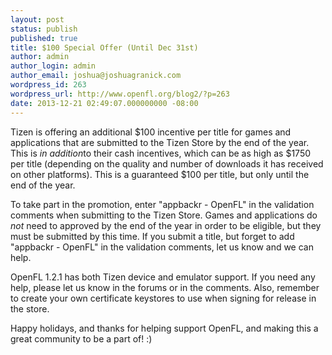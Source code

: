 ```yaml
---
layout: post
status: publish
published: true
title: $100 Special Offer (Until Dec 31st)
author: admin
author_login: admin
author_email: joshua@joshuagranick.com
wordpress_id: 263
wordpress_url: http://www.openfl.org/blog2/?p=263
date: 2013-12-21 02:49:07.000000000 -08:00
---
```

Tizen is offering an additional $100 incentive per title for games and applications that are submitted to the Tizen Store by the end of the year. This is <em>in addition</em>to their cash incentives, which can be as high as $1750 per title (depending on the quality and number of downloads it has received on other platforms). This is a guaranteed $100 per title, but only until the end of the year.

To take part in the promotion, enter "appbackr - OpenFL" in the validation comments when submitting to the Tizen Store. Games and applications do <em>not</em> need to approved by the end of the year in order to be eligible, but they must be submitted by this time. If you submit a title, but forget to add "appbackr - OpenFL" in the validation comments, let us know and we can help.

<!--more-->

OpenFL 1.2.1 has both Tizen device and emulator support. If you need any help, please let us know in the forums or in the comments. Also, remember to create your own certificate keystores to use when signing for release in the store.

Happy holidays, and thanks for helping support OpenFL, and making this a great community to be a part of! :)
